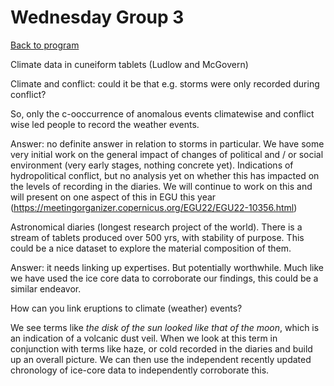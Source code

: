 <!-- Output copied to clipboard! -->


# Wednesday Group 3

[Back to program](https://docs.google.com/document/d/1GOKwR2LbpfNVg7i21ojKSwvFZ5Ajzmi8cpF9yN1WXEQ/edit?usp=sharing)

Climate data in cuneiform tablets (Ludlow and McGovern)

Climate and conflict: could it be that e.g. storms were only recorded during conflict?

So, only the c-ooccurrence of anomalous events climatewise and conflict wise led people to record the weather events.

Answer: no definite answer in relation to storms in particular. We have some very initial work on the general impact of changes of political and / or social environment (very early stages, nothing concrete yet). Indications of hydropolitical conflict, but no analysis yet on whether this has impacted on the levels of recording in the diaries. We will continue to work on this and will present on one aspect of this in EGU this year (<span style="text-decoration:underline;">https://meetingorganizer.copernicus.org/EGU22/EGU22-10356.html</span>)

Astronomical diaries (longest research project of the world). There is a stream of tablets produced over 500 yrs, with stability of purpose. This could be a nice dataset to explore the material composition of them.

Answer: it needs linking up expertises. But potentially worthwhile. Much like we have used the ice core data to corroborate our findings, this could be a similar endeavor. 

How can you link eruptions to climate (weather) events?

We see terms like _the disk of the sun looked like that of the moon_, which is an indication of a volcanic dust veil. When we look at this term in conjunction with terms like haze, or cold recorded in the diaries and build up an overall picture. We can then use the independent recently updated chronology of ice-core data to independently corroborate this. 

